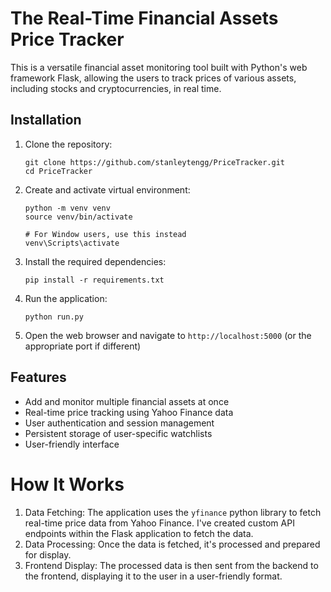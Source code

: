 # The Real-Time Financial Assets Price Tracker
This is a versatile financial asset monitoring tool built with Python's web framework Flask, allowing the users to track prices of various assets, including stocks and cryptocurrencies, in real time.
## Installation
1. Clone the repository:
    ```
    git clone https://github.com/stanleytengg/PriceTracker.git
    cd PriceTracker
    ```
2. Create and activate virtual environment:
   ```
   python -m venv venv
   source venv/bin/activate

   # For Window users, use this instead
   venv\Scripts\activate
   ```
3. Install the required dependencies:
   ```
   pip install -r requirements.txt
   ```
4. Run the application:
   ```
   python run.py
   ```
5. Open the web browser and navigate to `http://localhost:5000` (or the appropriate port if different)
## Features
- Add and monitor multiple financial assets at once
- Real-time price tracking using Yahoo Finance data
- User authentication and session management
- Persistent storage of user-specific watchlists
- User-friendly interface
# How It Works
1. Data Fetching: The application uses the `yfinance` python library to fetch real-time price data from Yahoo Finance. I've created custom API endpoints within the Flask application to fetch the data.
2. Data Processing: Once the data is fetched, it's processed and prepared for display.
3. Frontend Display: The processed data is then sent from the backend to the frontend, displaying it to the user in a user-friendly format.
